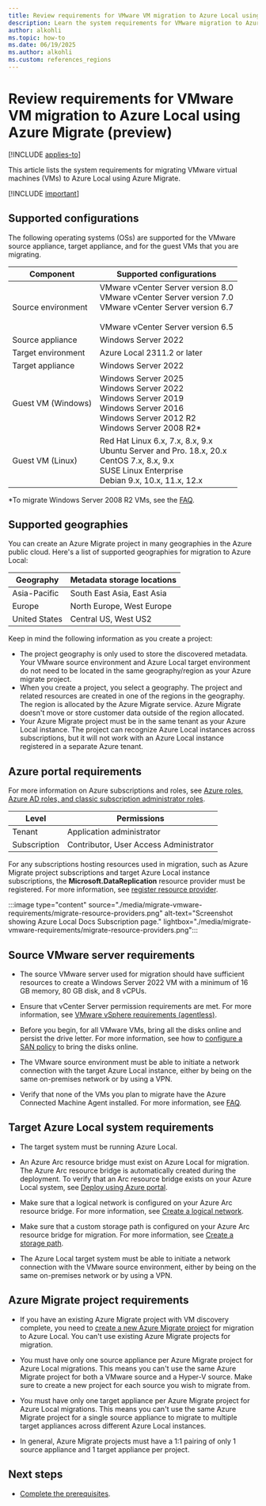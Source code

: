 ```yaml
---
title: Review requirements for VMware VM migration to Azure Local using Azure Migrate (preview) 
description: Learn the system requirements for VMware migration to Azure Local using Azure Migrate (preview).
author: alkohli
ms.topic: how-to
ms.date: 06/19/2025
ms.author: alkohli
ms.custom: references_regions
---
```


# Review requirements for VMware VM migration to Azure Local using Azure Migrate (preview)

[!INCLUDE [applies-to](../includes/hci-applies-to-23h2.md)]

This article lists the system requirements for migrating VMware virtual machines (VMs) to Azure Local using Azure Migrate.

[!INCLUDE [important](../includes/hci-preview.md)]

## Supported configurations

The following operating systems (OSs) are supported for the VMware source appliance, target appliance, and for the guest VMs that you are migrating.


|Component  |Supported configurations |
|---------|---------|
|Source environment     |VMware vCenter Server version 8.0 <br>VMware vCenter Server version 7.0 <br> VMware vCenter Server version 6.7</br><br>VMware vCenter Server version 6.5         |
|Source appliance     |Windows Server 2022          |
|Target environment     |Azure Local 2311.2 or later         |
|Target appliance     |Windows Server 2022         |
|Guest VM (Windows)    |Windows Server 2025<br>Windows Server 2022<br>Windows Server 2019<br>Windows Server 2016<br>Windows Server 2012 R2<br>Windows Server 2008 R2*       |
|Guest VM (Linux) | Red Hat Linux 6.x, 7.x, 8.x, 9.x<br>Ubuntu Server and Pro. 18.x, 20.x<br>CentOS 7.x, 8.x, 9.x<br>SUSE Linux Enterprise<br>Debian 9.x, 10.x, 11.x, 12.x |

\*To migrate Windows Server 2008 R2 VMs, see the [FAQ](./migrate-faq.yml).

## Supported geographies

You can create an Azure Migrate project in many geographies in the Azure public cloud. Here's a list of supported geographies for migration to Azure Local:

|Geography|Metadata storage locations|
|-|-|
|Asia-Pacific|South East Asia, East Asia|
|Europe|North Europe, West Europe|
|United States|Central US, West US2|

Keep in mind the following information as you create a project:

- The project geography is only used to store the discovered metadata. Your VMware source environment and Azure Local target environment do not need to be located in the same geography/region as your Azure migrate project.
- When you create a project, you select a geography. The project and related resources are created in one of the regions in the geography. The region is allocated by the Azure Migrate service. Azure Migrate doesn't move or store customer data outside of the region allocated.
- Your Azure Migrate project must be in the same tenant as your Azure Local instance. The project can recognize Azure Local instances across subscriptions, but it will not work with an Azure Local instance registered in a separate Azure tenant.

## Azure portal requirements

For more information on Azure subscriptions and roles, see [Azure roles, Azure AD roles, and classic subscription administrator roles](/azure/role-based-access-control/rbac-and-directory-admin-roles).

|Level|Permissions|
|-|-|
|Tenant|Application administrator|
|Subscription|Contributor, User Access Administrator|

For any subscriptions hosting resources used in migration, such as Azure Migrate project subscriptions and target Azure Local instance subscriptions, the **Microsoft.DataReplication** resource provider must be registered. For more information, see [register resource provider](/azure/azure-resource-manager/management/resource-providers-and-types).

:::image type="content" source="./media/migrate-vmware-requirements/migrate-resource-providers.png" alt-text="Screenshot showing Azure Local Docs Subscription page." lightbox="./media/migrate-vmware-requirements/migrate-resource-providers.png":::

## Source VMware server requirements

- The source VMware server used for migration should have sufficient resources to create a Windows Server 2022 VM with a minimum of 16 GB memory, 80 GB disk, and 8 vCPUs.

- Ensure that vCenter Server permission requirements are met. For more information, see [VMware vSphere requirements (agentless)](/azure/migrate/migrate-support-matrix-vmware-migration#agentless-migration).

- Before you begin, for all VMware VMs, bring all the disks online and persist the drive letter. For more information, see how to [configure a SAN policy](/azure/migrate/prepare-for-migration#configure-san-policy) to bring the disks online.

- The VMware source environment must be able to initiate a network connection with the target Azure Local instance, either by being on the same on-premises network or by using a VPN.

- Verify that none of the VMs you plan to migrate have the Azure Connected Machine Agent installed. For more information, see [FAQ](migrate-faq.yml).

## Target Azure Local system requirements

- The target system must be running Azure Local.

- An Azure Arc resource bridge must exist on Azure Local for migration. The Azure Arc resource bridge is automatically created during the deployment. To verify that an Arc resource bridge exists on your Azure Local system, see [Deploy using Azure portal](../deploy/deploy-via-portal.md).  

- Make sure that a logical network is configured on your Azure Arc resource bridge. For more information, see [Create a logical network](../manage/create-logical-networks.md).

- Make sure that a custom storage path is configured on your Azure Arc resource bridge for migration. For more information, see [Create a storage path](../manage/create-storage-path.md).

- The Azure Local target system must be able to initiate a network connection with the VMware source environment, either by being on the same on-premises network or by using a VPN.

## Azure Migrate project requirements

- If you have an existing Azure Migrate project with VM discovery complete, you need to [create a new Azure Migrate project](./migrate-vmware-prerequisites.md#create-an-azure-migrate-project) for migration to Azure Local. You can't use existing Azure Migrate projects for migration.

- You must have only one source appliance per Azure Migrate project for Azure Local migrations. This means you can't use the same Azure Migrate project for both a VMware source and a Hyper-V source. Make sure to create a new project for each source you wish to migrate from.

- You must have only one target appliance per Azure Migrate project for Azure Local migrations. This means you can't use the same Azure Migrate project for a single source appliance to migrate to multiple target appliances across different Azure Local instances.

- In general, Azure Migrate projects must have a 1:1 pairing of only 1 source appliance and 1 target appliance per project.

## Next steps

- [Complete the prerequisites](migrate-vmware-prerequisites.md).

